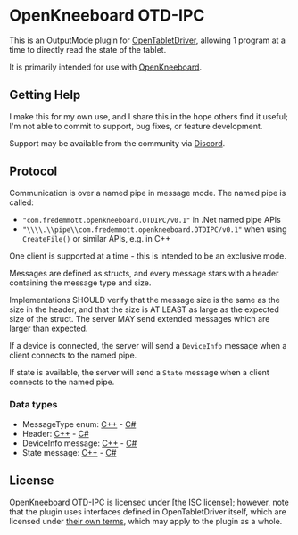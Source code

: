 # OpenKneeboard OTD-IPC

This is an OutputMode plugin for [OpenTabletDriver], allowing 1 program at a time to directly read the state of the tablet.

It is primarily intended for use with [OpenKneeboard].

## Getting Help

I make this for my own use, and I share this in the hope others find it useful; I'm not able to commit to support, bug fixes, or feature development.    

Support may be available from the community via [Discord].

## Protocol

Communication is over a named pipe in message mode. The named pipe is called:
- `"com.fredemmott.openkneeboard.OTDIPC/v0.1"` in .Net named pipe APIs
- `"\\\\.\\pipe\\com.fredemmott.openkneeboard.OTDIPC/v0.1"` when using `CreateFile()` or similar APIs, e.g. in C++

One client is supported at a time - this is intended to be an exclusive mode.

Messages are defined as structs, and every message stars with a header containing the message type and size.

Implementations SHOULD verify that the message size is the same as the size in the header, and that the size is AT LEAST as large as the expected size of the struct. The server MAY send extended messages which are larger than expected.

If a device is connected, the server will send a `DeviceInfo` message when a client connects to the named pipe.

If state is available, the server will send a `State` message when a client connects to the named pipe.

### Data types

- MessageType enum: [C++](include/OTD-IPC/MessageType.h) - [C#](OTDIPC/MessageType.cs)
- Header: [C++](include/OTD-IPC/Header.h) - [C#](OTDIPC/Header.cs)
- DeviceInfo message: [C++](include/OTD-IPC/DeviceInfo.h) - [C#](OTDIPC/DeviceInfo.cs)
- State message: [C++](include/OTD-IPC/State.h) - [C#](OTDIPC/State.cs)

## License

OpenKneeboard OTD-IPC is licensed under [the ISC license]; however, note that the plugin uses interfaces defined in OpenTabletDriver itself, which are licensed under [their own terms](OpenTabletDriver-LICENSE), which may apply to the plugin as a whole.

[Discord]: https://go.openkneeboard.com/discord
[OpenKneeboard]: https://github.com/OpenKneeboard/OpenKneeboard
[OpenTabletDriver]: https://opentabletdriver.net/
